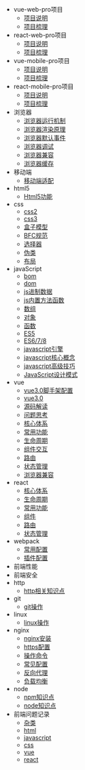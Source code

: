 * vue-web-pro项目
  * [项目说明](/_vue-web-pro/项目说明.md)
  * [项目梳理](/_vue-web-pro/项目梳理.md)
* react-web-pro项目
  * [项目说明](/_react-web-pro/项目说明.md)
  * [项目梳理](/_react-web-pro/项目梳理.md)
* vue-mobile-pro项目
  * [项目说明](/_vue-mobile-pro/项目说明.md)
  * [项目梳理](/_vue-mobile-pro/项目梳理.md)
* react-mobile-pro项目
  * [项目说明](/_react-mobile-pro/项目说明.md)
  * [项目梳理](/_react-mobile-pro/项目梳理.md)
* 浏览器
  * [浏览器运行机制](/_browser/浏览器运行机制.md)
  * [浏览器渲染原理](/_browser/浏览器渲染原理.md)
  * [浏览器默认事件](/_browser/浏览器默认事件.md)
  * [浏览器调试](/_browser/浏览器调试.md)
  * [浏览器兼容](/_browser/浏览器兼容.md)
  * [浏览器缓存](/_browser/浏览器缓存.md)
* 移动端
  * [移动端适配](/_mobile/移动端适配.md)
* html5
  * [Html5功能](/_html5/Html5功能.md)
* css
  * [css2](/_css/css2.md)
  * [css3](/_css/css3.md)
  * [盒子模型](/_css/css盒子模型.md)
  * [BFC规范](/_css/BFC规范.md)
  * [选择器](/_css/选择器.md)
  * [伪类](/_css/伪类.md)
  * [布局](/_css/布局.md)
* javaScript
  * [bom](/_javascript/bom.md)
  * [dom](/_javascript/dom.md)
  * [js进制数据](/_javascript/js进制数据.md)
  * [js内置方法函数](/_javascript/js内置方法函数.md)
  * [数组](/_javascript/数组.md)
  * [对象](/_javascript/对象.md)
  * [函数](/_javascript/函数.md)
  * [ES5](/_javascript/es5.md)
  * [ES6/7/8](/_javascript/es6.md)
  * [javascript引擎](/_javascript/引擎.md)
  * [javascript核心概念](/_javascript/核心概念.md)
  * [javascript高级技巧](/_javascript/javascript高级技巧.md)
  * [JavaScript设计模式](/_javascript/JavaScript设计模式.md)
* vue
  * [vue3.0脚手架配置](/_vue/vue3.0脚手架配置.md)
  * [vue3.0](/_vue/vue3.0.md)
  * [源码解读](/_vue/源码解读.md)
  * [问题思考](/_vue/问题思考.md)
  * [核心体系](/_vue/核心体系.md)
  * [常用功能](/_vue/常用功能.md)
  * [生命周期](/_vue/生命周期.md)
  * [组件交互](/_vue/组件交互.md)
  * [路由](/_vue/路由.md)
  * [状态管理](/_vue/状态管理.md)
  * [浏览器兼容](/_vue/浏览器兼容.md)
* react
  * [核心体系](/_react/核心体系.md)
  * [生命周期](/_react/生命周期.md)
  * [常用功能](/_react/常用功能.md)
  * [组件](/_react/组件.md)
  * [路由](/_react/路由.md)
  * [状态管理](/_react/状态管理.md)
* webpack
  * [常用配置](/_webpack/config.md)
  * [插件配置](/_webpack/plugin.md)
* 前端性能
* 前端安全
* http
  * [http相关知识点](/_http/http相关知识点.md)
* git
  * [git操作](/_git/git操作.md)
* linux
  * [linux操作](/_linux/linux操作.md)
* nginx
  * [nginx安装](/_nginx/install.md)
  * [https配置](/_nginx/https.md)
  * [操作命令](/_nginx/操作命令.md)
  * [常见配置](/_nginx/常见配置.md)
  * [反向代理](/_nginx/反向代理.md)
  * [负载均衡](/_nginx/负载均衡.md)
* node
  * [npm知识点](/_node/npm.md)
  * [node知识点](/_node/node.md)
* 前端问题记录
  * [杂类](_problem/杂类.md)
  * [html](_problem/html.md)
  * [javascript](_problem/javascript.md)
  * [css](_problem/css.md)
  * [vue](_problem/vue.md)
  * [react](_problem/react.md)